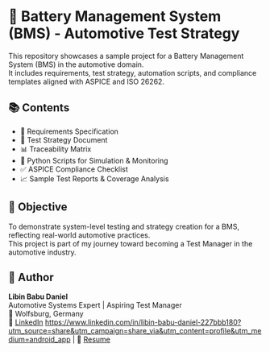 # 🔋 Battery Management System (BMS) - Automotive Test Strategy

This repository showcases a sample project for a Battery Management System (BMS) in the automotive domain.  
It includes requirements, test strategy, automation scripts, and compliance templates aligned with ASPICE and ISO 26262.

## 📚 Contents

- 📄 Requirements Specification
- 🧪 Test Strategy Document
- 📊 Traceability Matrix
- 🧰 Python Scripts for Simulation & Monitoring
- ✅ ASPICE Compliance Checklist
- 📈 Sample Test Reports & Coverage Analysis

## 🎯 Objective

To demonstrate system-level testing and strategy creation for a BMS, reflecting real-world automotive practices.  
This project is part of my journey toward becoming a Test Manager in the automotive industry.

## 👤 Author

**Libin Babu Daniel**  
Automotive Systems Expert | Aspiring Test Manager  
📍 Wolfsburg, Germany  
🔗 [LinkedIn](#) https://www.linkedin.com/in/libin-babu-daniel-227bbb180?utm_source=share&utm_campaign=share_via&utm_content=profile&utm_medium=android_app | 📄 [Resume](#)
